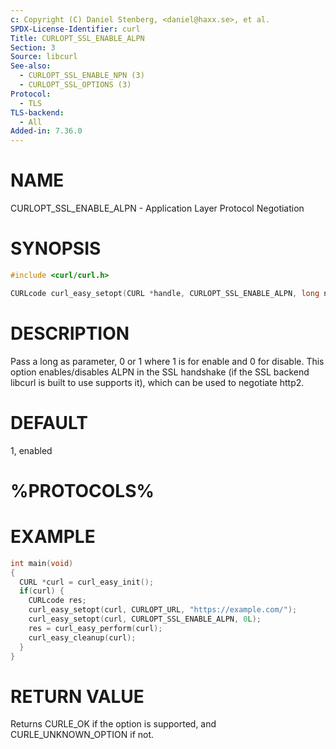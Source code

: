 ```yaml
---
c: Copyright (C) Daniel Stenberg, <daniel@haxx.se>, et al.
SPDX-License-Identifier: curl
Title: CURLOPT_SSL_ENABLE_ALPN
Section: 3
Source: libcurl
See-also:
  - CURLOPT_SSL_ENABLE_NPN (3)
  - CURLOPT_SSL_OPTIONS (3)
Protocol:
  - TLS
TLS-backend:
  - All
Added-in: 7.36.0
---
```


# NAME

CURLOPT_SSL_ENABLE_ALPN - Application Layer Protocol Negotiation

# SYNOPSIS

~~~c
#include <curl/curl.h>

CURLcode curl_easy_setopt(CURL *handle, CURLOPT_SSL_ENABLE_ALPN, long npn);
~~~

# DESCRIPTION

Pass a long as parameter, 0 or 1 where 1 is for enable and 0 for disable. This
option enables/disables ALPN in the SSL handshake (if the SSL backend libcurl
is built to use supports it), which can be used to negotiate http2.

# DEFAULT

1, enabled

# %PROTOCOLS%

# EXAMPLE

~~~c
int main(void)
{
  CURL *curl = curl_easy_init();
  if(curl) {
    CURLcode res;
    curl_easy_setopt(curl, CURLOPT_URL, "https://example.com/");
    curl_easy_setopt(curl, CURLOPT_SSL_ENABLE_ALPN, 0L);
    res = curl_easy_perform(curl);
    curl_easy_cleanup(curl);
  }
}
~~~

# RETURN VALUE

Returns CURLE_OK if the option is supported, and CURLE_UNKNOWN_OPTION if not.
